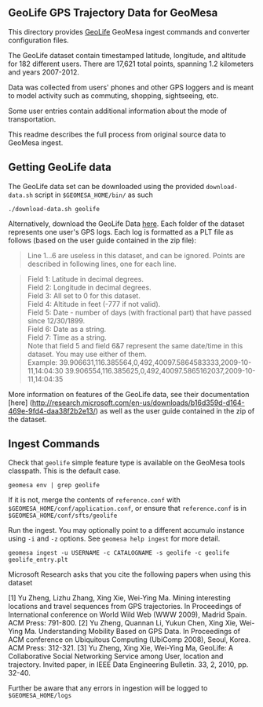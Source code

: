 ## GeoLife GPS Trajectory Data for GeoMesa

This directory provides [GeoLife](http://research.microsoft.com/en-us/projects/geolife/) GeoMesa ingest commands and converter configuration files.

The GeoLife dataset contain timestamped latitude, longitude, and altitude for 182 different users. There are 17,621 total points, spanning 1.2 kilometers and years 2007-2012.

Data was collected from users' phones and other GPS loggers and is meant to model activity such as commuting, shopping, sightseeing, etc.

Some user entries contain additional information about the mode of transportation.

This readme describes the full process from original source data to GeoMesa ingest. 

## Getting GeoLife data

The GeoLife data set can be downloaded using the provided ```download-data.sh``` script in `$GEOMESA_HOME/bin/` as such

    ./download-data.sh geolife

Alternatively, download the GeoLife Data [here](http://research.microsoft.com/en-us/downloads/b16d359d-d164-469e-9fd4-daa38f2b2e13/). Each folder of the dataset represents one user's GPS logs. Each log is formatted as a PLT file as follows (based on the user guide contained in the zip file):

> Line 1...6 are useless in this dataset, and can be ignored. Points are described in following lines, one for each line.

> Field 1: Latitude in decimal degrees.  
> Field 2: Longitude in decimal degrees.  
> Field 3: All set to 0 for this dataset.  
> Field 4: Altitude in feet (-777 if not valid).  
> Field 5: Date - number of days (with 
fractional part) that have passed since 12/30/1899.  
> Field 6: Date as a string.  
> Field 7: Time as a string.  
> Note that field 5 and field 6&7 represent the same date/time in this dataset. You may use either of them.  
> Example: 
> 39.906631,116.385564,0,492,40097.5864583333,2009-10-11,14:04:30
> 39.906554,116.385625,0,492,40097.5865162037,2009-10-11,14:04:35

More information on features of the GeoLife data, see their documentation [here] (http://research.microsoft.com/en-us/downloads/b16d359d-d164-469e-9fd4-daa38f2b2e13/) as well as the user guide contained in the zip of the dataset.


## Ingest Commands

Check that `geolife` simple feature type is available on the GeoMesa tools classpath. This is the default case.

    geomesa env | grep geolife
    
If it is not, merge the contents of `reference.conf` with `$GEOMESA_HOME/conf/application.conf`, or ensure that `reference.conf` is in `$GEOMESA_HOME/conf/sfts/geolife` 
 

Run the ingest. You may optionally point to a different accumulo instance using `-i` and `-z` options. See `geomesa help ingest` for more detail.

    geomesa ingest -u USERNAME -c CATALOGNAME -s geolife -c geolife geolife_entry.plt


Microsoft Research asks that you cite the following papers when using this dataset
>
[1] Yu Zheng, Lizhu Zhang, Xing Xie, Wei-Ying Ma. Mining interesting locations and travel sequences from GPS trajectories. In Proceedings of International conference on World Wild Web (WWW 2009), Madrid Spain. ACM Press: 791-800. [2] Yu Zheng, Quannan Li, Yukun Chen, Xing Xie, Wei-Ying Ma. Understanding Mobility Based on GPS Data. In Proceedings of ACM conference on Ubiquitous Computing (UbiComp 2008), Seoul, Korea. ACM Press: 312-321. [3] Yu Zheng, Xing Xie, Wei-Ying Ma, GeoLife: A Collaborative Social Networking Service among User, location and trajectory. Invited paper, in IEEE Data Engineering Bulletin. 33, 2, 2010, pp. 32-40.
>

Further be aware that any errors in ingestion will be logged to `$GEOMESA_HOME/logs`
